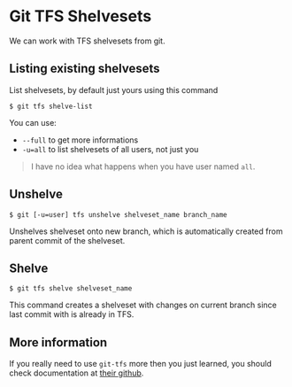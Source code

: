 Git TFS Shelvesets
==================

We can work with TFS shelvesets from git.

Listing existing shelvesets
---------------------------

List shelvesets, by default just yours using this command

	$ git tfs shelve-list

You can use:

* `--full` to get more informations
* `-u=all` to list shelvesets of all users, not just you

> I have no idea what happens when you have user named `all`.

Unshelve
--------

	$ git [-u=user] tfs unshelve shelveset_name branch_name

Unshelves shelveset onto new branch, which is automatically created from parent commit of the shelveset.

Shelve
------

	$ git tfs shelve shelveset_name

This command creates a shelveset with changes on current branch since last commit with is already in TFS.

More information
----------------

If you really need to use `git-tfs` more then you just learned, you should check documentation at [their github](https://github.com/git-tfs/git-tfs).
